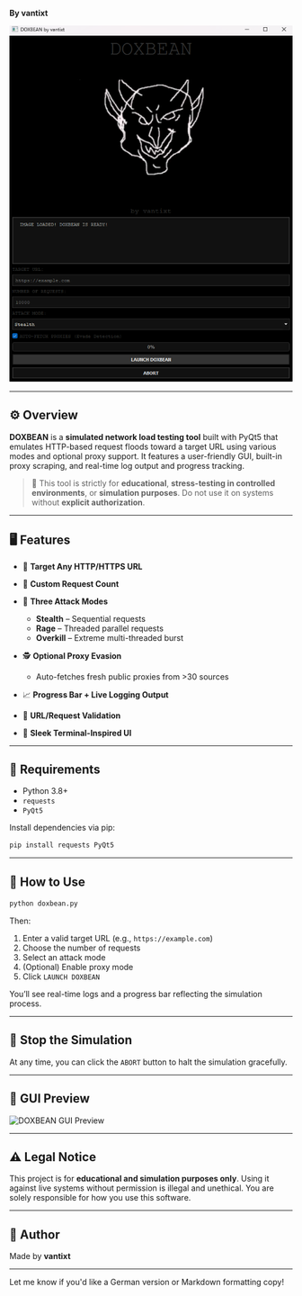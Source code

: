 

**By vantixt**

![Image Alt](https://github.com/vantixt777/doxbean/blob/82b0a26fe25ed30b3d55949627ed6aa135e21e4d/doxbean%20tool.png)

---

## ⚙️ Overview

**DOXBEAN** is a **simulated network load testing tool** built with PyQt5 that emulates HTTP-based request floods toward a target URL using various modes and optional proxy support. It features a user-friendly GUI, built-in proxy scraping, and real-time log output and progress tracking.

> 🚨 This tool is strictly for **educational**, **stress-testing in controlled environments**, or **simulation purposes**. Do not use it on systems without **explicit authorization**.

---

## 🖥️ Features

* 🔗 **Target Any HTTP/HTTPS URL**
* 🔁 **Custom Request Count**
* 🎯 **Three Attack Modes**

  * **Stealth** – Sequential requests
  * **Rage** – Threaded parallel requests
  * **Overkill** – Extreme multi-threaded burst
* 🕵️ **Optional Proxy Evasion**

  * Auto-fetches fresh public proxies from >30 sources
* 📈 **Progress Bar + Live Logging Output**
* 🧪 **URL/Request Validation**
* 🎨 **Sleek Terminal-Inspired UI**

---

## 🧰 Requirements

* Python 3.8+
* `requests`
* `PyQt5`

Install dependencies via pip:

```bash
pip install requests PyQt5
```

---

## 🚀 How to Use

```bash
python doxbean.py
```

Then:

1. Enter a valid target URL (e.g., `https://example.com`)
2. Choose the number of requests
3. Select an attack mode
4. (Optional) Enable proxy mode
5. Click `LAUNCH DOXBEAN`

You’ll see real-time logs and a progress bar reflecting the simulation process.

---

## 🛑 Stop the Simulation

At any time, you can click the `ABORT` button to halt the simulation gracefully.

---

## 📸 GUI Preview

![DOXBEAN GUI Preview]()

---

## ⚠️ Legal Notice

This project is for **educational and simulation purposes only**. Using it against live systems without permission is illegal and unethical. You are solely responsible for how you use this software.

---

## 👤 Author

Made  by **vantixt**

---

Let me know if you'd like a German version or Markdown formatting copy!
